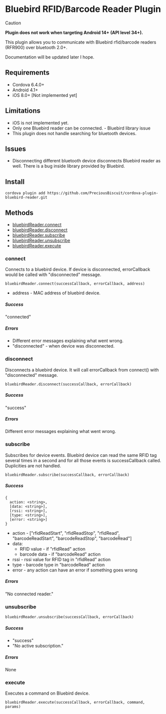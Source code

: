 # Bluebird RFID/Barcode Reader Plugin

> [!CAUTION]
> **Plugin does not work when targeting Android 14+ (API level 34+).**

This plugin allows you to communicate with Bluebird rfid/barcode readers (RFR900) over bluetooth 2.0+.

Documentation will be updated later I hope.

## Requirements
* Cordova 6.4.0+
* Android 4.1+
* iOS 8.0+ [Not implemented yet]

## Limitations
* iOS is not implemented yet.
* Only one Bluebird reader can be connected. - Bluebird library issue
* This plugin does not handle searching for bluetooth devices.

## Issues
* Disconnecting different bluetooth device disconnects Bluebird reader as well.
  There is a bug inside library provided by Bluebird.

## Install
`cordova plugin add https://github.com/PreciousBiscuit/cordova-plugin-bluebird-reader.git`

## Methods
* [bluebirdReader.connect](#connect)
* [bluebirdReader.disconnect](#disconnect)
* [bluebirdReader.subscribe](#subscribe)
* [bluebirdReader.unsubscribe](#unsubscribe)
* [bluebirdReader.execute](#execute)

### connect
Connects to a bluebird device. If device is disconnected, errorCallback would be called with "disconnected" message.

`bluebirdReader.connect(successCallback, errorCallback, address)`

* address - MAC address of bluebird device.

##### Success
"connected"

##### Errors
* Different error messages explaining what went wrong.
* "disconnected" - when device was disconnected.

### disconnect
Disconnects a bluebird device. It will call errorCallback from connect() with "disconnected" message.

`bluebirdReader.disconnect(successCallback, errorCallback)`

##### Success
"success"

##### Errors
Different error messages explaining what went wrong.

### subscribe
Subscribes for device events. Bluebird device can read the same RFID tag several times in a second and for all those 
events is successCallback called. Duplicities are not handled.

`bluebirdReader.subscribe(successCallback, errorCallback)`

##### Success
```
{
  action: <string>,
  [data: <string>],
  [rssi: <string>],
  [type: <string>],
  [error: <string>] 
}
```

* action - ["rfidReadStart", "rfidReadStop", "rfidRead", "barcodeReadStart", "barcodeReadStop", "barcodeRead"]
* data:
    * RFID value - if "rfidRead" action
    * barcode data - if "barcodeRead" action
* rssi - rssi value for RFID tag in "rfidRead" action
* type - barcode type in "barcodeRead" action
* error - any action can have an error if something goes wrong

##### Errors
"No connected reader."

### unsubscribe
`bluebirdReader.unsubscribe(successCallback, errorCallback)`

##### Success
* "success"
* "No active subscription."

##### Errors
None

### execute
Executes a command on Bluebird device.

`bluebirdReader.execute(successCallback, errorCallback, command, params)`

